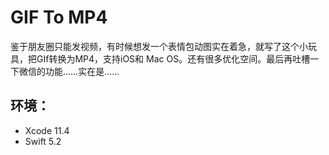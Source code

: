 # GIF To MP4

鉴于朋友圈只能发视频，有时候想发一个表情包动图实在着急，就写了这个小玩具，把GIf转换为MP4，支持iOS和 Mac OS。还有很多优化空间。最后再吐槽一下微信的功能……实在是……

## 环境：

- Xcode 11.4
- Swift 5.2
